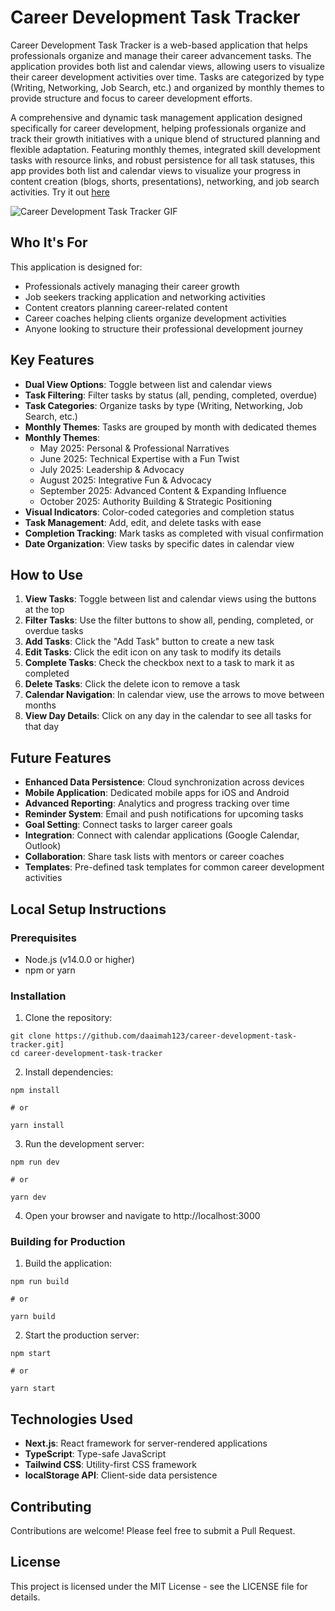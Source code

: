 

# Career Development Task Tracker
Career Development Task Tracker is a web-based application that helps professionals organize and manage their career advancement tasks. The application provides both list and calendar views, allowing users to visualize their career development activities over time. Tasks are categorized by type (Writing, Networking, Job Search, etc.) and organized by monthly themes to provide structure and focus to career development efforts.

A comprehensive and dynamic task management application designed specifically for career development, helping professionals organize and track their growth initiatives with a unique blend of structured planning and flexible adaptation. Featuring monthly themes, integrated skill development tasks with resource links, and robust persistence for all task statuses, this app provides both list and calendar views to visualize your progress in content creation (blogs, shorts, presentations), networking, and job search activities. Try it out [here](https://daaimah-career-development-tracker.vercel.app/)

![Career Development Task Tracker GIF](https://github.com/user-attachments/assets/a7bb019a-1ad1-44c1-88d8-7c4c50bb9712)

## Who It's For

This application is designed for:
- Professionals actively managing their career growth
- Job seekers tracking application and networking activities
- Content creators planning career-related content
- Career coaches helping clients organize development activities
- Anyone looking to structure their professional development journey

## Key Features

- **Dual View Options**: Toggle between list and calendar views
- **Task Filtering**: Filter tasks by status (all, pending, completed, overdue)
- **Task Categories**: Organize tasks by type (Writing, Networking, Job Search, etc.)
- **Monthly Themes**: Tasks are grouped by month with dedicated themes
- **Monthly Themes**:
    - May 2025: Personal & Professional Narratives
    - June 2025: Technical Expertise with a Fun Twist
    - July 2025: Leadership & Advocacy
    - August 2025: Integrative Fun & Advocacy
    - September 2025: Advanced Content & Expanding Influence
    - October 2025: Authority Building & Strategic Positioning
- **Visual Indicators**: Color-coded categories and completion status
- **Task Management**: Add, edit, and delete tasks with ease
- **Completion Tracking**: Mark tasks as completed with visual confirmation
- **Date Organization**: View tasks by specific dates in calendar view

## How to Use

1. **View Tasks**: Toggle between list and calendar views using the buttons at the top
2. **Filter Tasks**: Use the filter buttons to show all, pending, completed, or overdue tasks
3. **Add Tasks**: Click the "Add Task" button to create a new task
4. **Edit Tasks**: Click the edit icon on any task to modify its details
5. **Complete Tasks**: Check the checkbox next to a task to mark it as completed
6. **Delete Tasks**: Click the delete icon to remove a task
7. **Calendar Navigation**: In calendar view, use the arrows to move between months
8. **View Day Details**: Click on any day in the calendar to see all tasks for that day

## Future Features

- **Enhanced Data Persistence**: Cloud synchronization across devices
- **Mobile Application**: Dedicated mobile apps for iOS and Android
- **Advanced Reporting**: Analytics and progress tracking over time
- **Reminder System**: Email and push notifications for upcoming tasks
- **Goal Setting**: Connect tasks to larger career goals
- **Integration**: Connect with calendar applications (Google Calendar, Outlook)
- **Collaboration**: Share task lists with mentors or career coaches
- **Templates**: Pre-defined task templates for common career development activities

## Local Setup Instructions

### Prerequisites

- Node.js (v14.0.0 or higher)
- npm or yarn

### Installation

1. Clone the repository:
```plaintext
git clone https://github.com/daaimah123/career-development-task-tracker.git]
cd career-development-task-tracker

```

2. Install dependencies:
```plaintext
npm install

# or

yarn install

```

3. Run the development server:
```plaintext
npm run dev

# or

yarn dev

```

4. Open your browser and navigate to http://localhost:3000


### Building for Production

1. Build the application:
```plaintext
npm run build

# or

yarn build

```

2. Start the production server:
```plaintext
npm start

# or

yarn start

```

## Technologies Used

- **Next.js**: React framework for server-rendered applications
- **TypeScript**: Type-safe JavaScript
- **Tailwind CSS**: Utility-first CSS framework
- **localStorage API**: Client-side data persistence

## Contributing
Contributions are welcome! Please feel free to submit a Pull Request.

## License
This project is licensed under the MIT License - see the LICENSE file for details.
